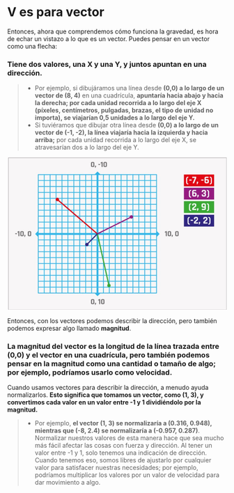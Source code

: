# V es para vector
Entonces, ahora que comprendemos cómo funciona la gravedad, es hora de echar un vistazo a lo que es un vector. Puedes pensar en un vector como una flecha:

### Tiene dos valores, una X y una Y, y juntos apuntan en una dirección. 

>- Por ejemplo, si dibujáramos una línea desde **(0,0) a lo largo de un vector de (8, 4)** en una cuadrícula, **apuntaría hacia abajo y hacia la derecha; por cada unidad recorrida a lo largo del eje X (píxeles, centímetros, pulgadas, brazas, el tipo de unidad no importa), se viajarían 0,5 unidades a lo largo del eje Y.**
>- Si tuviéramos que dibujar otra línea desde **(0,0) a lo largo de un vector de (-1, -2), la línea viajaría hacia la izquierda y hacia arriba;** por cada unidad recorrida a lo largo del eje X, se atravesarían dos a lo largo del eje Y.

![](https://github.com/Ezzzzzzzzzzzzzz/Taller_PyG/blob/pyg_partII/PracticasPyG/Practica6/vectors.JPG)

Entonces, con los vectores podemos describir la dirección, pero también podemos expresar algo llamado **magnitud**. 

### La magnitud del vector es la longitud de la línea trazada entre (0,0) y el vector en una cuadrícula, pero también podemos pensar en la magnitud como una cantidad o tamaño de algo; por ejemplo, podríamos usarlo como velocidad. 

Cuando usamos vectores para describir la dirección, a menudo ayuda normalizarlos. **Esto significa que tomamos un vector, como (1, 3), y convertimos cada valor en un valor entre -1 y 1 dividiéndolo por la magnitud.** 

>- Por ejemplo, **el vector (1, 3) se normalizaría a (0.316, 0.948), mientras que (-8, 2.4) se normalizaría a (-0.957, 0.287)**. Normalizar nuestros valores de esta manera hace que sea mucho más fácil afectar las cosas con fuerza y dirección. Al tener un valor entre -1 y 1, solo tenemos una indicación de dirección. Cuando tenemos eso, somos libres de ajustarlo por cualquier valor para satisfacer nuestras necesidades; por ejemplo, podríamos multiplicar los valores por un valor de velocidad para dar movimiento a algo.
<!--stackedit_data:
eyJoaXN0b3J5IjpbNDk3NTM2Nzk5LC0yMDI1MzMyODMzLC0zNT
E4NTcwNTgsLTc0NDc0NzEyMywxNjM4OTk1OTcyXX0=
-->